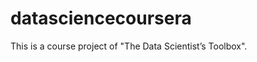 datasciencecoursera
===================

This is a course project of "The Data Scientist’s Toolbox".
